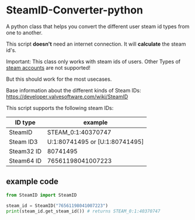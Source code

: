 # SteamID-Converter-python
A python class that helps you convert the different user steam id types from one to another.

This script **doesn't** need an internet connection. It will **calculate** the steam id's.

Important: This class only works with steam ids of users.
Other Types of [steam accounts](https://developer.valvesoftware.com/wiki/SteamID#Types_of_Steam_Accounts)
are not supported!

But this should work for the most usecases.

Base information about the different kinds of Steam IDs:
https://developer.valvesoftware.com/wiki/SteamID

This script supports the following steam IDs:

|  ID type       |  example                         |
|----------------|----------------------------------|
|   SteamID      | STEAM_0:1:40370747               |
|   Steam ID3    | U:1:80741495 or [U:1:80741495]   |
|   Steam32 ID   | 80741495                         |
|   Steam64 ID   | 76561198041007223                |



## example code
```python
from SteamID import SteamID

steam_id = SteamID("76561198041007223")
print(steam_id.get_steam_id()) # returns STEAM_0:1:40370747  
```
